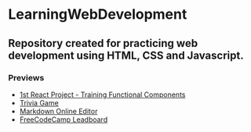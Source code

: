 # LearningWebDevelopment
## Repository created for practicing web development using HTML, CSS and Javascript.

### Previews
  * [1st React Project - Training Functional Components](https://htmlpreview.github.io/?https://github.com/daniellycosta/LearningWebDevelopment/blob/master/React/module-1-lab-edx-react-course/index.html)
  * [Trivia Game](https://htmlpreview.github.io/?https://github.com/daniellycosta/LearningWebDevelopment/blob/master/React/module-2-lab-edx-react-course/index.html)
  * [Markdown Online Editor](https://htmlpreview.github.io/?https://github.com/daniellycosta/LearningWebDevelopment/blob/master/React/markdown-online-editor/index.html)
  * [FreeCodeCamp Leadboard](http://htmlpreview.github.io/?https://github.com/daniellycosta/LearningWebDevelopment/blob/master/React/react-leaderboard/index.html)
